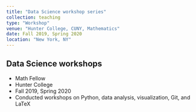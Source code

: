 ```yaml
---
title: "Data Science workshop series"
collection: teaching
type: "Workshop"
venue: "Hunter College, CUNY, Mathematics"
date: Fall 2019, Spring 2020
location: "New York, NY"
---
```


## Data Science workshops

* Math Fellow
* Hunter College
* Fall 2019, Spring 2020
* Conducted workshops on Python, data analysis, visualization, Git, and LaTeX
